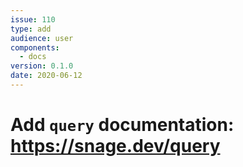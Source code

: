 ```yaml
---
issue: 110
type: add
audience: user
components:
  - docs
version: 0.1.0
date: 2020-06-12
---
```


# Add `query` documentation: https://snage.dev/query
